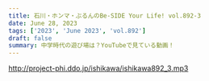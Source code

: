 ```yaml
---
title: 石川・ホンマ・ぶるんのBe-SIDE Your Life! vol.892-3
date: June 28, 2023
tags: ['2023', 'June 2023', 'vol.892']
draft: false
summary: 中学時代の遊び場は？YouTubeで見ている動画！
---
```


http://project-phi.ddo.jp/ishikawa/ishikawa892_3.mp3